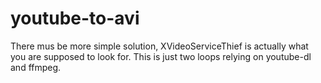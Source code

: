 youtube-to-avi
==============

There mus be more simple solution, XVideoServiceThief is actually what you are supposed to look for. This is just two loops relying on youtube-dl and ffmpeg.